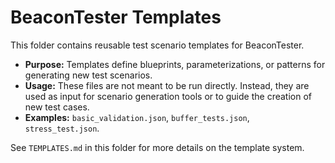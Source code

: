 # BeaconTester Templates

This folder contains reusable test scenario templates for BeaconTester.

- **Purpose:** Templates define blueprints, parameterizations, or patterns for generating new test scenarios.
- **Usage:** These files are not meant to be run directly. Instead, they are used as input for scenario generation tools or to guide the creation of new test cases.
- **Examples:** `basic_validation.json`, `buffer_tests.json`, `stress_test.json`.

See `TEMPLATES.md` in this folder for more details on the template system.
